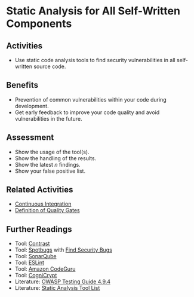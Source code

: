 # Static Analysis for All Self-Written Components

## Activities

- Use static code analysis tools to find security vulnerabilities in all self-written source code.

## Benefits

- Prevention of common vulnerabilities within your code during development.
- Get early feedback to improve your code quality and avoid vulnerabilities in the future.

## Assessment

- Show the usage of the tool(s).
- Show the handling of the results.
- Show the latest *n* findings.
- Show your false positive list.

## Related Activities

- [Continuous Integration](../yellow/continuous-integration.md)
- [Definition of Quality Gates](../yellow/definition-of-quality-gates.md)

## Further Readings

- Tool: [Contrast](https://www.contrastsecurity.com/)
- Tool: [Spotbugs](https://spotbugs.github.io/) with [Find Security Bugs](https://find-sec-bugs.github.io/)
- Tool: [SonarQube](https://www.sonarqube.org/)
- Tool: [ESLint](https://eslint.org/)
- Tool: [Amazon CodeGuru](https://aws.amazon.com/codeguru/)
- Tool: [CogniCrypt](https://www.eclipse.org/cognicrypt/)
- Literature: [OWASP Testing Guide 4.9.4](https://owasp.org/www-project-web-security-testing-guide/v42/4-Web_Application_Security_Testing/09-Testing_for_Weak_Cryptography/04-Testing_for_Weak_Encryption.html)
- Literature: [Static Analysis Tool List](https://github.com/analysis-tools-dev/static-analysis)
